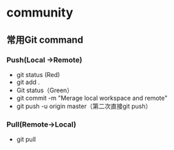 # community
##  常用Git command
### Push(Local ->Remote) 
* git status (Red)
* git add . 
* Git status（Green）
* git commit -m "Merage local workspace and remote"
* git push -u origin master（第二次直接git push）

### Pull(Remote->Local)
* git pull 
